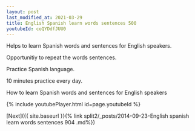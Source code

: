 ```yaml
---
layout: post
last_modified_at: 2021-03-29
title: English Spanish learn words sentences 500 
youtubeId: coQYDdfJUU0
---
```

 
 
Helps to learn Spanish words and sentences for English speakers.

Opportunitiy to repeat the words sentences. 

Practice Spanish language. 
 
10 minutes practice every day. 
 
How to learn Spanish words and sentences for English speakers 
 
{% include youtubePlayer.html id=page.youtubeId %}
 
 
[Next]({{ site.baseurl }}{% link  split2/_posts/2014-09-23-English spanish learn words sentences 904 .md%})
 
